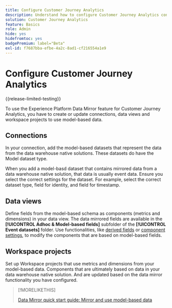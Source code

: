```yaml
---
title: Configure Customer Journey Analytics
description: Understand how to configure Customer Journey Analytics connections, data views, and projects for Experience Platform Data Mirror for Customer Journey Analytics
solution: Customer Journey Analytics
feature: Basics
role: Admin
hide: yes
hidefromtoc: yes
badgePremium: label="Beta"
exl-id: f7687bba-efbe-4a2c-8ad1-cf216554a1e9
---
```

# Configure Customer Journey Analytics

{{release-limited-testing}}

To use the Experience Platform Data Mirror feature for Customer Journey Analytics, you have to create or update connections, data views and workspace projects to use model-based data.

## Connections

In your connection, add the model-based datasets that represent the data from the data warehouse native solutions. These datasets do have the Model dataset type.

When you add a model-basd dataset that contains mirrored data from a data warehouse native solution, that data is usually event data. Ensure you select the correct settings for the dataset. For example, select the correct dataset type, field for identity, and field for timestamp.


## Data views

Define fields from the model-based schema as components (metrics and dimensions) in your data view. The data mirrored fields are available in the **[!UICONTROL Adhoc & Model-based fields]** subfolder of the **[!UICONTROL Event datasets]** folder. Use functionalities, like [derived fields](/help/data-views/derived-fields/derived-fields.md) or [component settings](/help/data-views/component-settings/overview.md), to modify the components that are based on model-based fields.


## Workspace projects

Set up Workspace projects that use metrics and dimensions from your model-based data. Components that are ultimately based on data in your data warehouse native solution. And are updated based on the data mirror functionality you have configured.

>[!MORELIKETHIS]
>
>[Data Mirror quick start guide: Mirror and use model-based data](model-based.md)
>
